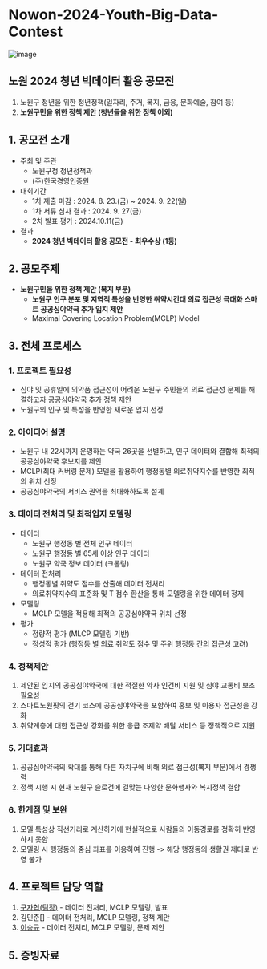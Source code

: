 # Nowon-2024-Youth-Big-Data-Contest
![image](https://github.com/user-attachments/assets/2c984a49-9a2e-454a-a649-0af823c40168)

## 노원 2024 청년 빅데이터 활용 공모전
1) 노원구 청년을 위한 청년정책(일자리, 주거, 복지, 금융, 문화예술, 참여 등) <br>
2) **노원구민을 위한 정책 제안 (청년들을 위한 정책 이외)**

## 1. 공모전 소개
* 주최 및 주관
  * 노원구청 청년정책과
  * (주)한국경영인증원
* 대회기간
  * 1차 제출 마감 :  2024. 8. 23.(금) ~ 2024. 9. 22(일)
  * 1차 서류 심사 결과 : 2024. 9. 27(금)
  * 2차 발표 평가 : 2024.10.11(금)
* 결과
  * **2024 청년 빅데이터 활용 공모전 - 최우수상 (1등)**
## 2. 공모주제
- **노원구민을 위한 정책 제안 (복지 부분)**
  - **노원구 인구 분포 및 지역적 특성을 반영한 취약시간대 의료 접근성 극대화 스마트 공공심야약국 추가 입지 제안** <br> 
  - Maximal Covering Location Problem(MCLP) Model

## 3. 전체 프로세스
### 1. 프로젝트 필요성
* 심야 및 공휴일에 의약품 접근성이 어려운 노원구 주민들의 의료 접근성 문제를 해결하고자 공공심야약국 추가 정책 제안
* 노원구의 인구 및 특성을 반영한 새로운 입지 선정
### 2. 아이디어 설명
* 노원구 내 22시까지 운영하는 약국 26곳을 선별하고, 인구 데이터와 결합해 최적의 공공심야약국 후보지를 제안
* MCLP(최대 커버링 문제) 모델을 활용하여 행정동별 의료취약지수를 반영한 최적의 위치 선정
* 공공심야약국의 서비스 권역을 최대화하도록 설계
### 3. 데이터 전처리 및 최적입지 모델링
* 데이터
  * 노원구 행정동 별 전체 인구 데이터
  * 노원구 행정동 별 65세 이상 인구 데이터
  * 노원구 약국 정보 데이터 (크롤링)
* 데이터 전처리
  * 행정동별 취약도 점수를 산출해 데이터 전처리
  * 의료취약지수의 표준화 및 T 점수 환산을 통해 모델링을 위한 데이터 정제
* 모델링
  * MCLP 모델을 적용해 최적의 공공심야약국 위치 선정
* 평가
  * 정량적 평가 (MLCP 모델링 기반)
  * 정성적 평가 (행정동 별 의료 취약도 점수 및 주위 행정동 간의 접근성 고려)
### 4. 정책제안
1. 제안된 입지의 공공심야약국에 대한 적절한 약사 인건비 지원 및 심야 교통비 보조 필요성
2. 스마트노원핏의 걷기 코스에 공공심야약국을 포함하여 홍보 및 이용자 접근성을 강화
3. 취약계층에 대한 접근성 강화를 위한 응급 조제약 배달 서비스 등 정책적으로 지원
### 5. 기대효과
1. 공공심야약국의 확대를 통해 다른 자치구에 비해 의료 접근성(뽁지 부문)에서 경쟁력
2. 정책 시행 시 현재 노원구 슬로건에 걸맞는 다양한 문화행사와 복지정책 결합
### 6. 한게점 및 보완
1. 모델 특성상 직선거리로 계산하기에 현실적으로 사람들의 이동경로를 정확히 반영하지 못함
2. 모델링 시 행정동의 중심 좌표를 이용하여 진행 -> 해당 행정동의 생활권 제대로 반영 불가
## 4. 프로젝트 담당 역할
1. [구자협(팀장)](https://github.com/koojahyeob) - 데이터 전처리, MCLP 모델링, 발표
2. 김민준[] - 데이터 전처리, MCLP 모델링, 정책 제안
3. [이승규](https://github.com/SeungGGyu) - 데이터 전처리, MCLP 모델링, 문제 제안

## 5. 증빙자료
